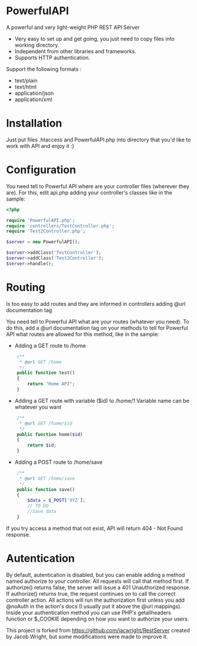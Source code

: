 # PowerfulAPI
A powerful and very light-weight PHP REST API Server

* Very easy to set up and get going, you just need to copy files into working directory.
* Independent from other libraries and frameworks.
* Supports HTTP authentication.

Support the following formats :
* text/plain
* text/html
* application/json
* application/xml

# Installation
Just put files .htaccess and PowerfulAPI.php into directory that you'd like to work with API and enjoy it :)

# Configuration
You need tell to Powerful API where are your controller files (wherever they are). For this, edit api.php adding your controller's classes like in the sample:

```php
<?php

require 'PowerfulAPI.php';
require 'controllers/TestController.php';
require 'Test2Controller.php';

$server = new PowerfulAPI();

$server->addClass('TestController');
$server->addClass('Test2Controller');
$server->handle();
```
# Routing
Is too easy to add routes and they are informed in controllers adding @url documentation tag 

You need tell to Powerful API what are your routes (whatever you need). To do this, add a @url documentation tag on your methods to tell for Powerful API what routes are allowed for this method, like in the sample:

* Adding a GET route to /home
```php
    /**
     * @url GET /home
     */
    public function test()
    {
        return "Home API";
    }
```

* Adding a GET route with variable ($id) to /home/1
Variable name can be whatever you want
```php
    /**
     * @url GET /home/$id
     */
    public function home($id)
    {
        return $id;
    }
```

* Adding a POST route to /home/save
```php
    /**
     * @url GET /home/save
     */
    public function save()
    {
        $data = $_POST['XYZ']; 
        // TO DO
        //Save data
    }
```
If you try access a method that not exist, API will return 404 - Not Found response.

# Autentication

By default, autentication is disabled, but you can enable adding a method named authorize to your controller. All requests will call that method first. If authorize() returns false, the server will issue a 401 Unauthorized response. If authorize() returns true, the request continues on to call the correct controller action. All actions will run the authorization first unless you add @noAuth in the action's docs (I usually put it above the @url mappings).
Inside your authentication method you can use PHP's getallheaders function or $_COOKIE depending on how you want to authorize your users.


This project is forked from https://github.com/jacwright/RestServer created by Jacob Wright, but some modifications were made to improve it. 


